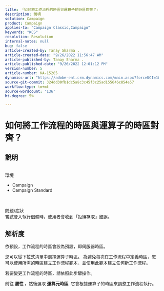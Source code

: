 ```yaml
---
title: 「如何將工作流程的時區與運算子的時區對齊？」
description: 說明
solution: Campaign
product: Campaign
applies-to: "Campaign Classic,Campaign"
keywords: "KCS"
resolution: Resolution
internal-notes: null
bug: false
article-created-by: Tanay Sharma .
article-created-date: "9/26/2022 11:56:47 AM"
article-published-by: Tanay Sharma .
article-published-date: "9/26/2022 12:01:12 PM"
version-number: 5
article-number: KA-15205
dynamics-url: "https://adobe-ent.crm.dynamics.com/main.aspx?forceUCI=1&pagetype=entityrecord&etn=knowledgearticle&id=b9f5a74b-923d-ed11-9db1-002248086735"
source-git-commit: 324dd30fb1dc5a8c3c45f3c25ad155646c854e57
workflow-type: tm+mt
source-wordcount: '136'
ht-degree: 5%

---
```


# 如何將工作流程的時區與運算子的時區對齊？

## 說明

<br>環境<br>
- Campaign
- Campaign Standard



<br><br>問題/症狀<br>
嘗試登入執行個體時，使用者會收到「拒絕存取」錯誤。


## 解析度






依預設，工作流程的時區會設為預設，即伺服器時區。



您可以從下拉式清單中選擇運算子時區。 為避免每次在工作流程中定義時區，您可以使用所需的時區建立工作流程範本，並使用此範本建立任何新工作流程。



若要變更工作流程的時區，請依照此步驟操作。



前往 <b>屬性 </b>，然後選取 <b>運算元時區</b>. 它會根據運算子的時區來調整工作流程執行。


